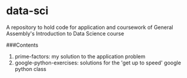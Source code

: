 data-sci
========

A repository to hold code for application and coursework of General Assembly's Introduction to Data Science course

###Contents
1. prime-factors: my solution to the application problem
2. google-python-exercises: solutions for the 'get up to speed' google python class